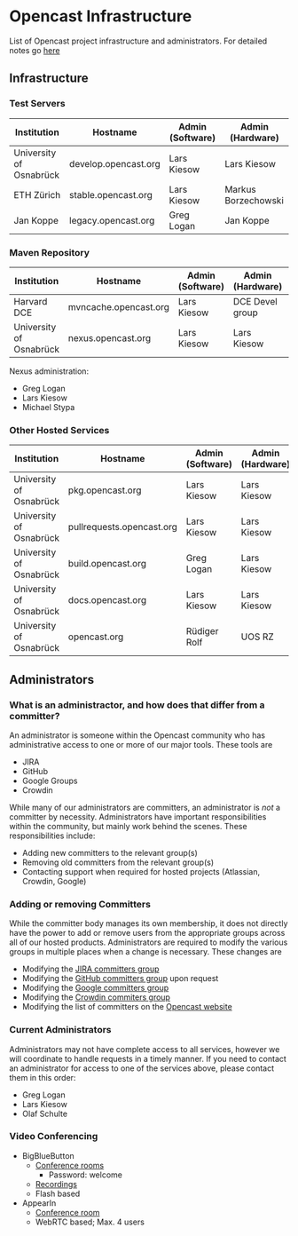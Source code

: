 Opencast Infrastructure
=======================

List of Opencast project infrastructure and administrators.  For detailed notes go [here](notes.md)

Infrastructure
--------------

### Test Servers

Institution                | Hostname                      | Admin (Software) | Admin (Hardware)
---------------------------|-------------------------------|------------------|--------------------
University of Osnabrück    | develop.opencast.org          | Lars Kiesow      | Lars Kiesow
ETH Zürich                 | stable.opencast.org           | Lars Kiesow      | Markus Borzechowski
Jan Koppe                  | legacy.opencast.org           | Greg Logan       | Jan Koppe


### Maven Repository

Institution                | Hostname                      | Admin (Software) | Admin (Hardware)    | Notes
---------------------------|-------------------------------|------------------|---------------------|---------------
Harvard DCE                | mvncache.opencast.org         | Lars Kiesow      | DCE Devel group     | Amazon Cloud
University of Osnabrück    | nexus.opencast.org            | Lars Kiesow      | Lars Kiesow         |

Nexus administration:

* Greg Logan
* Lars Kiesow
* Michael Stypa


### Other Hosted Services

Institution                | Hostname                      | Admin (Software) | Admin (Hardware)
---------------------------|-------------------------------|------------------|-------------------------
University of Osnabrück    | pkg.opencast.org              | Lars Kiesow      | Lars Kiesow
University of Osnabrück    | pullrequests.opencast.org     | Lars Kiesow      | Lars Kiesow
University of Osnabrück    | build.opencast.org            | Greg Logan       | Lars Kiesow
University of Osnabrück    | docs.opencast.org             | Lars Kiesow      | Lars Kiesow
University of Osnabrück    | opencast.org                  | Rüdiger Rolf     | UOS RZ


Administrators
--------------

### What is an administractor, and how does that differ from a committer?

An administrator is someone within the Opencast community who has administrative access to one or more of our major
tools.  These tools are

* JIRA
* GitHub
* Google Groups
* Crowdin

While many of our administrators are committers, an administrator is _not_ a committer by necessity.  Administrators
have important responsibilities within the community, but mainly work behind the scenes.  These responsibilities
include:

* Adding new committers to the relevant group(s)
* Removing old committers from the relevant group(s)
* Contacting support when required for hosted projects (Atlassian, Crowdin, Google)

### Adding or removing Committers

While the committer body manages its own membership, it does not directly have the power to add or remove users
from the appropriate groups across all of our hosted products.  Administrators are required to modify the various
groups in multiple places when a change is necessary.  These changes are

* Modifying the [JIRA committers group](https://opencast.jira.com/admin/groups/view?groupname=committers-matterhorn)
* Modifying the [GitHub committers group](https://github.com/orgs/opencast/teams/committers/members) upon request
* Modifying the [Google committers group](https://admin.google.com/opencast.org/AdminHome?hl=de&pli=1&fral=1&groupId=committers@opencast.org&chromeless=1#OGX:Group?hl=de)
* Modifying the [Crowdin commiters group](https://crowdin.com/project/opencast-community/settings#members)
* Modifying the list of committers on the [Opencast website](http://www.opencast.org/community)

### Current Administrators

Administrators may not have complete access to all services, however we will coordinate to handle requests in a timely
manner. If you need to contact an administrator for access to one of the services above, please contact them in this
order:

* Greg Logan
* Lars Kiesow
* Olaf Schulte

### Video Conferencing

* BigBlueButton
    * [Conference rooms](http://opencast.blindsidenetworks.net/opencast/)
        * Password: welcome
    * [Recordings](http://opencast.blindsidenetworks.net/opencast/recordings-5720cd14621.jsp)
    * Flash based
* AppearIn
    * [Conference room](https://appear.in/opencast)
    * WebRTC based; Max. 4 users
